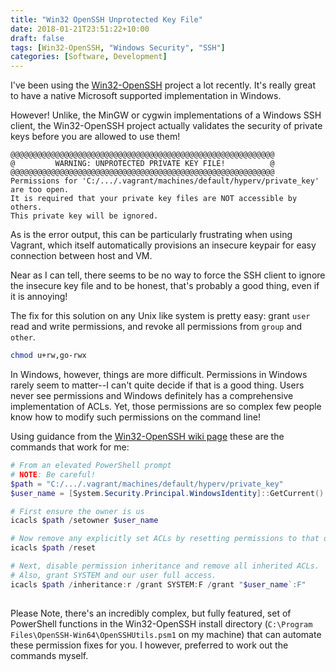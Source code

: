 ```yaml
---
title: "Win32 OpenSSH Unprotected Key File"
date: 2018-01-21T23:51:22+10:00
draft: false
tags: [Win32-OpenSSH, "Windows Security", "SSH"]
categories: [Software, Development]
---
```


I've been using the  [Win32-OpenSSH](https://github.com/PowerShell/Win32-OpenSSH)
project a lot recently. It's really great to have a native Microsoft supported
implementation in Windows.

However! Unlike, the MinGW or cygwin implementations of a Windows SSH client,
the Win32-OpenSSH project actually validates the security of private keys before
you are allowed to use them!

<!--more--> 

```batch
@@@@@@@@@@@@@@@@@@@@@@@@@@@@@@@@@@@@@@@@@@@@@@@@@@@@@@@@@@@
@         WARNING: UNPROTECTED PRIVATE KEY FILE!          @
@@@@@@@@@@@@@@@@@@@@@@@@@@@@@@@@@@@@@@@@@@@@@@@@@@@@@@@@@@@
Permissions for 'C:/.../.vagrant/machines/default/hyperv/private_key' are too open.
It is required that your private key files are NOT accessible by others.
This private key will be ignored.
```

As is the error output, this can be particularly frustrating when using Vagrant,
which itself automatically provisions an insecure keypair for easy connection
between host and VM.

Near as I can tell, there seems to be no way to force the SSH client to ignore
the insecure key file and to be honest, that's probably a good thing, even if it
is annoying!

The fix for this solution on any Unix like system is pretty easy: grant `user`
read and write permissions, and revoke all permissions from `group` and `other`.

```bash
chmod u+rw,go-rwx
```

In Windows, however, things are more difficult. Permissions in Windows rarely
seem to matter--I can't quite decide if that is a good thing. Users never see
permissions and Windows definitely has a comprehensive implementation of ACLs.
Yet, those permissions are so complex few people know how to modify such permissions
on the command line!

Using guidance from the [Win32-OpenSSH wiki page](https://github.com/PowerShell/Win32-OpenSSH/wiki/Security-protection-of-various-files-in-Win32-OpenSSH)
these are the commands that work for me:


```powershell
# From an elevated PowerShell prompt
# NOTE: Be careful! 
$path = "C:/.../.vagrant/machines/default/hyperv/private_key"
$user_name = [System.Security.Principal.WindowsIdentity]::GetCurrent().Name

# First ensure the owner is us
icacls $path /setowner $user_name

# Now remove any explicitly set ACLs by resetting permissions to that of parent
icacls $path /reset

# Next, disable permission inheritance and remove all inherited ACLs.
# Also, grant SYSTEM and our user full access.
icacls $path /inheritance:r /grant SYSTEM:F /grant "$user_name`:F"
        
```

Please Note, there's an incredibly complex, but fully featured, set of PowerShell
functions in the Win32-OpenSSH install directory
(`C:\Program Files\OpenSSH-Win64\OpenSSHUtils.psm1` on my machine) that can
automate these permission fixes for you. I however, preferred to work out the
commands myself.